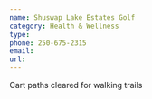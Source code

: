 ```yaml
---
name: Shuswap Lake Estates Golf
category: Health & Wellness
type: 
phone: 250-675-2315
email: 
url: 
---
```


Cart paths cleared for walking trails